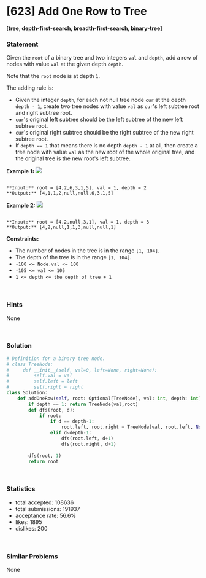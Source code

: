 # [623] Add One Row to Tree

**[tree, depth-first-search, breadth-first-search, binary-tree]**

### Statement

Given the `root` of a binary tree and two integers `val` and `depth`, add a row of nodes with value `val` at the given depth `depth`.

Note that the `root` node is at depth `1`.

The adding rule is:

* Given the integer `depth`, for each not null tree node `cur` at the depth `depth - 1`, create two tree nodes with value `val` as `cur`'s left subtree root and right subtree root.
* `cur`'s original left subtree should be the left subtree of the new left subtree root.
* `cur`'s original right subtree should be the right subtree of the new right subtree root.
* If `depth == 1` that means there is no depth `depth - 1` at all, then create a tree node with value `val` as the new root of the whole original tree, and the original tree is the new root's left subtree.


**Example 1:**
![](https://assets.leetcode.com/uploads/2021/03/15/addrow-tree.jpg)

```

**Input:** root = [4,2,6,3,1,5], val = 1, depth = 2
**Output:** [4,1,1,2,null,null,6,3,1,5]

```

**Example 2:**
![](https://assets.leetcode.com/uploads/2021/03/11/add2-tree.jpg)

```

**Input:** root = [4,2,null,3,1], val = 1, depth = 3
**Output:** [4,2,null,1,1,3,null,null,1]

```

**Constraints:**
* The number of nodes in the tree is in the range `[1, 104]`.
* The depth of the tree is in the range `[1, 104]`.
* `-100 <= Node.val <= 100`
* `-105 <= val <= 105`
* `1 <= depth <= the depth of tree + 1`


<br>

### Hints

None

<br>

### Solution

```py
# Definition for a binary tree node.
# class TreeNode:
#     def __init__(self, val=0, left=None, right=None):
#         self.val = val
#         self.left = left
#         self.right = right
class Solution:
    def addOneRow(self, root: Optional[TreeNode], val: int, depth: int) -> Optional[TreeNode]:
        if depth == 1: return TreeNode(val,root)
        def dfs(root, d):
            if root:
                if d == depth-1:
                    root.left, root.right = TreeNode(val, root.left, None), TreeNode(val, None, root.right)
                elif d<depth-1:
                    dfs(root.left, d+1)
                    dfs(root.right, d+1)
                
        dfs(root, 1)
        return root
```

<br>

### Statistics

- total accepted: 108636
- total submissions: 191937
- acceptance rate: 56.6%
- likes: 1895
- dislikes: 200

<br>

### Similar Problems

None

